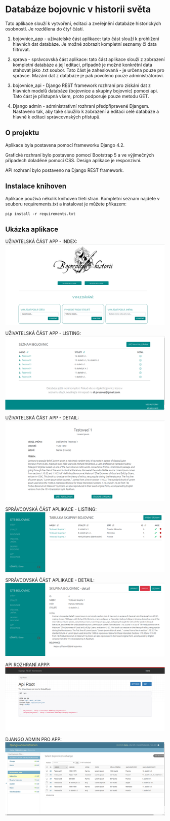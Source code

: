 
# Databáze bojovnic v historii světa

Tato aplikace slouží k vytvoření, editaci a zveřejnění databáze historických osobností. Je rozdělena do čtyř částí. 

1. bojovnice_app - uživatelské část aplikace: tato část slouží k prohlížení hlavních dat databáze. Je možné zobrazit kompletní seznamy či data filtrovat.

2. sprava - správcovská část aplikace: tato část aplikace slouží z zobrazení kompletní databáze a její editaci, případně je možné konkrétní data stahovat jako .txt soubor. Tato část je zaheslovaná - je určena pouze pro správce. Mazání dat z databáze je pak povoleno pouze administrátorovi.

3. bojovnice_api - Django REST framework rozhraní pro získání dat z hlavních modelů databáze (bojovnice a skupiny bojovnic) pomocí api. Tato část je přístupná všem, proto podporuje pouze metodu GET.

4. Django admin - administrativní rozhraní předpřipravené Djangem. Nastaveno tak, aby také sloužilo k zobrazení a editaci celé databáze a hlavně k editaci správcovnských přístupů. 


## O projektu

Aplikace byla postavena pomocí frameworku Django 4.2.

Grafické rozhraní bylo postaveno pomocí Bootstrap 5 a ve výjimečných případech doladěné pomocí CSS. Design aplikace je responzivní. 

API rozhraní bylo postaveno na Django REST framework. 
## Instalace knihoven

Aplikace používá několik knihoven třetí stran. Kompletní seznam najdete v souboru requirements.txt a instalovat je můžete příkazem:

    pip install -r requirements.txt
## Ukázka aplikace

UŽIVATELSKÁ ČÁST APP - INDEX:
![Screenshot index](static/screens/bojovnice_app_index.png)

UŽIVATELSKÁ ČÁST APP - LISTING:
![Screenshot listing](static/screens/bojovnice_app_listing.png)

UŽIVATELSKÁ ČÁST APP - DETAIL:
![Screenshot detail](static/screens/bojovnice_app_detail.png)

SPRÁVCOVSKÁ ČÁST APLIKACE - LISTING:
![Screenshot sprava_listing](static/screens/sprava_listing.png)

SPRÁVCOVSKÁ ČÁST APLIKACE - DETAIL:
![Screenshot sprava_detail](static/screens/sprava_detail.png)

API ROZHRANÍ APPP: 
![Screenshot api](static/screens/bojovnice_api.png)

DJANGO ADMIN PRO APP:
![Screenshot django_admin](static/screens/admin.png)
